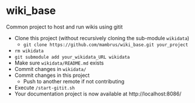 # wiki_base
Common project to host and run wikis using gitit

* Clone this project (without recursively cloning the sub-module `wikidata`)
   * `git clone https://github.com/mambrus/wiki_base.git your_project`
* `rm wikidata`
* `git submodule add your_wikidata_URL wikidata`
* Make sure `wikidata/README.md` exists
* Commit changes in `wikidata/`
* Commit changes in this project
  * Push to another remote if not contributing
* Execute `/start-gitit.sh`
* Your documentation project is now available at http://localhost:8086/


